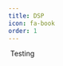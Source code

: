 ```yaml
---
title: DSP
icon: fa-book
order: 1
---
```


<a href="#" class="image featured"><img src="assets/images/pic08.jpg" alt="" /></a>
Testing
